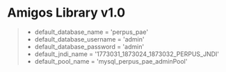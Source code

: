 # Amigos Library v1.0

> + default_database_name = 'perpus_pae'
> + default_database_username = 'admin'
> + default_database_password = 'admin'
> + default_jndi_name = '1773031_1873024_1873032_PERPUS_JNDI'
> + default_pool_name = 'mysql_perpus_pae_adminPool'